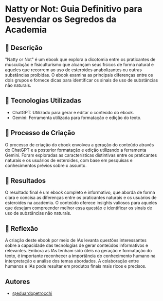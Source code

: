 # Natty or Not: Guia Definitivo para Desvendar os Segredos da Academia 

## 📒 Descrição
"Natty or Not" é um ebook que explora a dicotomia entre os praticantes de musculação e fisiculturismo que alcançam seus físicos de forma natural e aqueles que recorrem ao uso de esteroides anabolizantes ou outras substâncias proibidas. O ebook examina as principais diferenças entre os dois grupos e fornece dicas para identificar os sinais de uso de substâncias não naturais.

## 🤖 Tecnologias Utilizadas
- ChatGPT: Utilizado para gerar e editar o conteúdo do ebook.
- Gemini: Ferramenta utilizada para formatação e edição do texto.

## 🧐 Processo de Criação
O processo de criação do ebook envolveu a geração do conteúdo através do ChatGPT e a posterior formatação e edição utilizando a ferramenta Gemini. Foram exploradas as características distintivas entre os praticantes naturais e os usuários de esteroides, com base em pesquisas e conhecimentos prévios sobre o assunto.

## 🚀 Resultados
O resultado final é um ebook completo e informativo, que aborda de forma clara e concisa as diferenças entre os praticantes naturais e os usuários de esteroides na academia. O conteúdo oferece insights valiosos para aqueles que desejam compreender melhor essa questão e identificar os sinais de uso de substâncias não naturais.

## 💭 Reflexão
A criação deste ebook por meio de IAs levanta questões interessantes sobre a capacidade das tecnologias de gerar conteúdos informativos e relevantes. Embora as IAs tenham sido úteis na geração e formatação do texto, é importante reconhecer a importância do conhecimento humano na interpretação e análise dos temas abordados. A colaboração entre humanos e IAs pode resultar em produtos finais mais ricos e precisos.
## Autores

- [@eduardopetrocchi](https://www.github.com/eduardopetrocchi)

